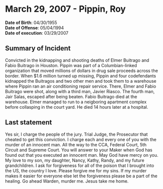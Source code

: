 # March 29, 2007 - Pippin, Roy

**Date of Birth**: 04/30/1955<br/>
**Date of Offense**: 05/04/1994<br/>
**Date of execution**: 03/29/2007<br/>

## Summary of Incident
Convicted in the kidnapping and shooting deaths of Elmer Buitrago and Fabio Buitrago in Houston. Pippin was part of a Columbian-linked organization that moved millions of dollars in drug sale proceeds across the border. When $1.6 million turned up missing, Pippin and four codefendants kidnapped the Buitragos and two other men and took them to a warehouse where Pippin ran an air conditioning repair service. There, Elmer and Fabio Buitrago were shot, along with a third man, Javier Riasco. The fourth man, Jair Salas, escaped after being beaten. Fabio Buitrago died at the warehouse. Elmer managed to run to a neigboring apartment complex before collasping in the court yard. He died 14 hours later at a hospital.

## Last statement
Yes sir, I charge the people of the jury. Trial Judge, the Prosecutor that cheated to get this conviction. I charge each and every one of you with the murder of an innocent man. All the way to the CCA, Federal Court, 5th Circuit and Supreme Court. You will answer to your Maker when God has found out that you executed an innocent man. May God have mercy on you. My love to my son, my daughter, Nancy, Kathy, Randy, and my future grandchildren. I ask for forgiveness for all of the poison that I brought into the US, the country I love. Please forgive me for my sins. If my murder makes it easier for everyone else let the forgiveness please be a part of the healing. Go ahead Warden, murder me. Jesus take me home.